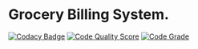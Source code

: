 # Grocery Billing System.

[![Codacy Badge](https://app.codacy.com/project/badge/Grade/71e44855d5c44e4ebf93a5427aefe800)](https://www.codacy.com/gh/parz14/project./dashboard?utm_source=github.com&amp;utm_medium=referral&amp;utm_content=parz14/project.&amp;utm_campaign=Badge_Grade)
[![Code Quality Score](https://www.code-inspector.com/project/24993/score/svg)](https://www.code-inspector.com/project/24993/score/svg)
[![Code Grade](https://www.code-inspector.com/project/24993/status/svg)](https://www.code-inspector.com/project/24993/status/svg)
